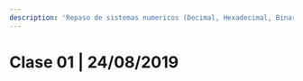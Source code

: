 ```yaml
---
description: 'Repaso de sistemas numericos (Decimal, Hexadecimal, Binario y Octal)'
---
```


# Clase 01 \| 24/08/2019

